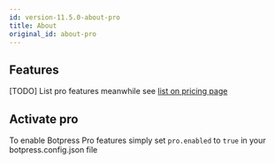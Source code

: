 ```yaml
---
id: version-11.5.0-about-pro
title: About
original_id: about-pro
---
```


## Features

[TODO] List pro features meanwhile see [list on pricing page](https://botpress.com/pricing/)

## Activate pro

To enable Botpress Pro features simply set `pro.enabled` to `true` in your botpress.config.json file
